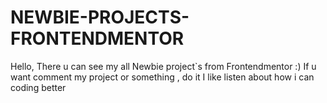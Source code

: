 # NEWBIE-PROJECTS-FRONTENDMENTOR

Hello, There u can see my all Newbie project`s from Frontendmentor :) If u want comment my project or something , do it I like listen about how i can coding better
